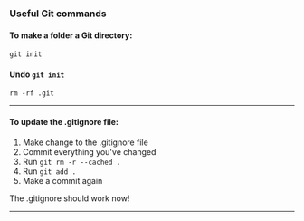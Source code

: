 ### Useful Git commands

#### To make a folder a Git directory:

```
git init
```

#### Undo `git init`

```
rm -rf .git
```

---
#### To update the .gitignore file:

1. Make change to the .gitignore file
2. Commit everything you've changed
3. Run `git rm -r --cached .`
4. Run `git add .`
5. Make a commit again

The .gitignore should work now!

---
